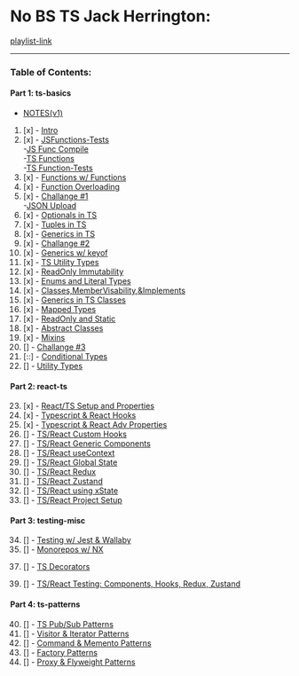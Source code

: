 # No BS TS Jack Herrington:
[playlist-link](https://www.youtube.com/playlist?list=PLNqp92_EXZBJYFrpEzdO2EapvU0GOJ09n)        
***      
### Table of Contents:
#### Part 1: ts-basics
* [NOTES(v1)](./notes/intro.md)       
1. [x] - [Intro](ts-basics/basics.ts)     
2. [x] - [JSFunctions-Tests](./ts-basics/jsfunctest.js)     
        -[JS Func Compile](./ts-basics/functions.js)        
        -[TS Functions](./ts-basics/functions.ts)        
        -[TS Function-Tests](./ts-basics/functionsTest.ts)        
3. [x] - [Functions w/ Functions](./ts-basics/funcs-and-funcs.ts)     
4. [x] - [Function Overloading](./ts-basics/parseCoordinate.ts)     
5. [x] - [Challange #1](./ts-basics/challange1.ts)     
        -[JSON Upload](./ts-basics/houses.json)        
6. [x] - [Optionals in TS](./ts-basics/optional.ts)     
7. [x] - [Tuples in TS](./ts-basics/tuple.ts)     
8. [x] - [Generics in TS](./ts-basics/generics.ts)     
9. [x] - [Challange #2]()     
10. [x] - [Generics w/ keyof](./ts-basics/generics-with-keyof.ts)     
11. [x] - [TS Utility Types](./ts-basics/utility-types1.ts)     
12. [x] - [ReadOnly Immutability](./ts-basics/readonly.ts)     
13. [x] - [Enums and Literal Types](./ts-basics/enums.ts)     
14. [x] - [Classes,MemberVisability,&Implements](./ts-basics/database.ts)     
15. [x] - [Generics in TS Classes](./ts-basics/database.ts)     
16. [x] - [Mapped Types](./ts-basics/mapped.ts)     
17. [x] - [ReadOnly and Static](./ts-basics/readonly2.ts)     
18. [x] - [Abstract Classes](./ts-basics/abstract.ts)     
19. [x] - [Mixins](./ts-basics/mixins.ts
)     
20. [] - [Challange #3]()     
21. [::] - [Conditional Types]()     
22. [] - [Utility Types]()     
#### Part 2: react-ts
23. [x] - [React/TS Setup and Properties](./react-ts/lesson23/lesson/)     
24. [x] - [Typescript & React Hooks](./react-ts/lesson23/lesson/)     
25. [x] - [Typescript & React Adv Properties](./react-ts/lesson23/lesson/)     
26. [] - [TS/React Custom Hooks]()     
27. [] - [TS/React Generic Components]()     
28. [] - [TS/React useContext]()     
29. [] - [TS/React Global State]()     
30. [] - [TS/React Redux]()     
31. [] - [TS/React Zustand]()     
32. [] - [TS/React using xState]()     
33. [] - [TS/React Project Setup]()     
#### Part 3: testing-misc
34. [] - [Testing w/ Jest & Wallaby]()     
35. [] - [Monorepos w/ NX]()     
<!-- 36. [] - [Q/A]()      -->
37. [] - [TS Decorators]()     
<!-- 38. [] - [Why TS?]()      -->
39. [] - [TS/React Testing: Components, Hooks, Redux, Zustand]()     
#### Part 4: ts-patterns
40. [] - [TS Pub/Sub Patterns]()     
41. [] - [Visitor & Iterator Patterns]()     
42. [] - [Command & Memento Patterns]()     
43. [] - [Factory Patterns]()     
44. [] - [Proxy & Flyweight Patterns]()     
